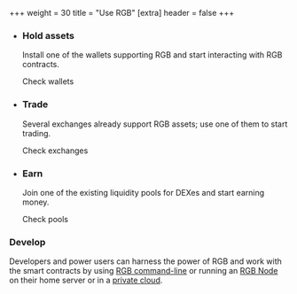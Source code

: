 +++
weight = 30
title = "Use RGB"
[extra]
header = false
+++

* ### Hold assets

  Install one of the wallets supporting RGB and start 
  interacting with RGB contracts.

  <div class="button button-secondary">Check wallets</div>

* ### Trade

  Several exchanges already support RGB assets; use one of them
  to start trading.

  <div class="button button-secondary">Check exchanges</div>

* ### Earn

  Join one of the existing liquidity pools for DEXes and start
  earning money.

  <div class="button button-secondary">Check pools</div>

### Develop

Developers and power users can harness the power of RGB and work
with the smart contracts by using [RGB command-line] or running an
[RGB Node] on their home server or in a [private cloud].

[RGB command-line]: https://github.com/RGB-WG/rgb
[RGB Node]:  https://github.com/RGB-WG/rgb-node
[private cloud]: https://mycitadel.io/cloud

